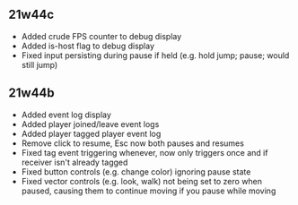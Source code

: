 ## 21w44c

- Added crude FPS counter to debug display
- Added is-host flag to debug display
- Fixed input persisting during pause if held (e.g. hold jump; pause; would still jump)

## 21w44b

- Added event log display
- Added player joined/leave event logs
- Added player tagged player event log
- Remove click to resume, Esc now both pauses and resumes
- Fixed tag event triggering whenever, now only triggers once and if receiver isn't already tagged
- Fixed button controls (e.g. change color) ignoring pause state
- Fixed vector controls (e.g. look, walk) not being set to zero when paused, causing them to continue moving if you pause while moving
